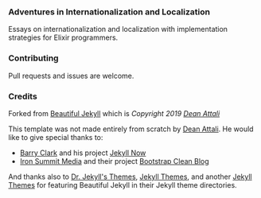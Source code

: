 ### Adventures in Internationalization and Localization

Essays on internationalization and localization with implementation strategies for Elixir programmers.

### Contributing

Pull requests and issues are welcome.

### Credits

Forked from [Beautiful Jekyll](https://github.com/daattali/beautiful-jekyll) which is *Copyright 2019 [Dean Attali](https://deanattali.com)*

This template was not made entirely from scratch by [Dean Attali](https://deanattali.com). He would like to give special thanks to:
- [Barry Clark](https://github.com/barryclark) and his project [Jekyll Now](https://github.com/barryclark/jekyll-now)
- [Iron Summit Media](https://github.com/IronSummitMedia) and their project [Bootstrap Clean Blog](https://github.com/IronSummitMedia/startbootstrap-clean-blog)

And thanks also to [Dr. Jekyll's Themes](https://drjekyllthemes.github.io/), [Jekyll Themes](http://jekyllthemes.org/), and another [Jekyll Themes](http://jekyllrc.github.io/jekyllthemes/) for featuring Beautiful Jekyll in their Jekyll theme directories.

